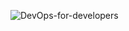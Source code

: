 
![DevOps-for-developers](https://github.com/user-attachments/assets/9a1a27d8-cc05-46f3-9db5-a75fbae02232)
